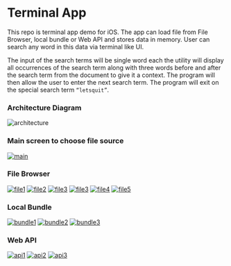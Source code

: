 Terminal App
===========
This repo is terminal app demo for iOS. The app can load file from File Browser, local bundle or Web API and stores data in memory. User can search any word in this data via terminal like UI.

The input of the search terms will be single word each the utility will display all occurrences of the search term along with three words before and after the search term from the document to give it a context. The program will then allow the user to enter the next search term. The program will exit on the special search term `“letsquit”`.

### Architecture Diagram
![architecture](https://raw.githubusercontent.com/khawars/EmiraTalent/main/screenshots/architecture.png)
### Main screen to choose file source
[![main](https://raw.githubusercontent.com/khawars/EmiraTalent/main/screenshots/thumbs/file1-thumb.png)](https://raw.githubusercontent.com/khawars/EmiraTalent/main/screenshots/main.png)

### File Browser
[![file1](https://raw.githubusercontent.com/khawars/EmiraTalent/main/screenshots/thumbs/file1-thumb.png)](https://raw.githubusercontent.com/khawars/EmiraTalent/main/screenshots/file1.png)
[![file2](https://raw.githubusercontent.com/khawars/EmiraTalent/main/screenshots/thumbs/file2-thumb.png)](https://raw.githubusercontent.com/khawars/EmiraTalent/main/screenshots/file2.png)
[![file3](https://raw.githubusercontent.com/khawars/EmiraTalent/main/screenshots/thumbs/file3-thumb.png)](https://raw.githubusercontent.com/khawars/EmiraTalent/main/screenshots/file3.png)
[![file3](https://raw.githubusercontent.com/khawars/EmiraTalent/main/screenshots/thumbs/file3-thumb.png)](https://raw.githubusercontent.com/khawars/EmiraTalent/main/screenshots/file3.png)
[![file4](https://raw.githubusercontent.com/khawars/EmiraTalent/main/screenshots/thumbs/file4-thumb.png)](https://raw.githubusercontent.com/khawars/EmiraTalent/main/screenshots/file4.png)
[![file5](https://raw.githubusercontent.com/khawars/EmiraTalent/main/screenshots/thumbs/file5-thumb.png)](https://raw.githubusercontent.com/khawars/EmiraTalent/main/screenshots/file5.png)

### Local Bundle
[![bundle1](https://raw.githubusercontent.com/khawars/EmiraTalent/main/screenshots/thumbs/bundle1-thumb.png)](https://raw.githubusercontent.com/khawars/EmiraTalent/main/screenshots/bundle1.png)
[![bundle2](https://raw.githubusercontent.com/khawars/EmiraTalent/main/screenshots/thumbs/bundle2-thumb.png)](https://raw.githubusercontent.com/khawars/EmiraTalent/main/screenshots/bundle2.png)
[![bundle3](https://raw.githubusercontent.com/khawars/EmiraTalent/main/screenshots/thumbs/bundle3-thumb.png)](https://raw.githubusercontent.com/khawars/EmiraTalent/main/screenshots/bundle3.png)

### Web API
[![api1](https://raw.githubusercontent.com/khawars/EmiraTalent/main/screenshots/thumbs/api1-thumb.png)](https://raw.githubusercontent.com/khawars/EmiraTalent/main/screenshots/api1.png)
[![api2](https://raw.githubusercontent.com/khawars/EmiraTalent/main/screenshots/thumbs/api2-thumb.png)](https://raw.githubusercontent.com/khawars/EmiraTalent/main/screenshots/api2.png)
[![api3](https://raw.githubusercontent.com/khawars/EmiraTalent/main/screenshots/thumbs/api3-thumb.png)](https://raw.githubusercontent.com/khawars/EmiraTalent/main/screenshots/api3.png)

